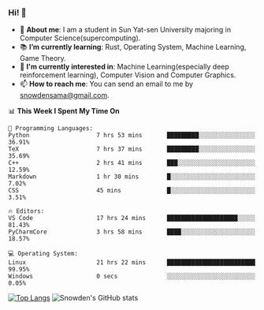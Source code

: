 ### Hi! 👋

+ :school: **About me**: I am a student in Sun Yat-sen University majoring in Computer Science(supercomputing).
+ :books: **I’m currently learning**: Rust, Operating System, Machine Learning, Game Theory.
+ :lollipop: **I'm currently interested in**: Machine Learning(especially deep reinforcement learning), Computer Vision and Computer Graphics.
+ 📫 **How to reach me**: You can send an email to me by snowdensama@gmail.com.

<!--START_SECTION:waka-->
📊 **This Week I Spent My Time On** 

```text
💬 Programming Languages: 
Python                   7 hrs 53 mins       █████████░░░░░░░░░░░░░░░░   36.91% 
TeX                      7 hrs 37 mins       █████████░░░░░░░░░░░░░░░░   35.69% 
C++                      2 hrs 41 mins       ███░░░░░░░░░░░░░░░░░░░░░░   12.59% 
Markdown                 1 hr 30 mins        █░░░░░░░░░░░░░░░░░░░░░░░░   7.02% 
CSS                      45 mins             █░░░░░░░░░░░░░░░░░░░░░░░░   3.51%

🔥 Editors: 
VS Code                  17 hrs 24 mins      ████████████████████░░░░░   81.43% 
PyCharmCore              3 hrs 58 mins       ████░░░░░░░░░░░░░░░░░░░░░   18.57%

💻 Operating System: 
Linux                    21 hrs 22 mins      █████████████████████████   99.95% 
Windows                  0 secs              ░░░░░░░░░░░░░░░░░░░░░░░░░   0.05%

```


<!--END_SECTION:waka-->


[![Top Langs](https://github-readme-stats.vercel.app/api/top-langs/?username=lixk28&langs_count=8&layout=compact&hide_border=true)](https://github.com/lixk28/github-readme-stats)
![Snowden's GitHub stats](https://github-readme-stats.vercel.app/api?username=lixk28&show_icons=true&hide_border=true&count_private=true)



<!--
**lixk28/lixk28** is a ✨ _special_ ✨ repository because its `README.md` (this file) appears on your GitHub profile.

Here are some ideas to get you started:

- 🔭 I’m currently working on ...
- 🌱 I’m currently learning ...
- 👯 I’m looking to collaborate on ...
- 🤔 I’m looking for help with ...
- 💬 Ask me about ...
- 📫 How to reach me: ...
- 😄 Pronouns: ...
- ⚡ Fun fact: ...
  -->
